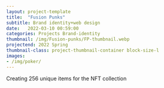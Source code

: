 ```yaml
---
layout: project-template
title:  "Fusion Punks"
subtitle: Brand identity+web design
date:   2022-03-10 00:59:00
categories: Projects Brand-identity
thumbnail: /img/Fusion-punks/FP-thumbnail.webp
projectend: 2022 Spring
thumbnail-class: project-thumbnail-container block-size-l
images:
- /img/poker/
---
```


Creating 256 unique items for the NFT collection